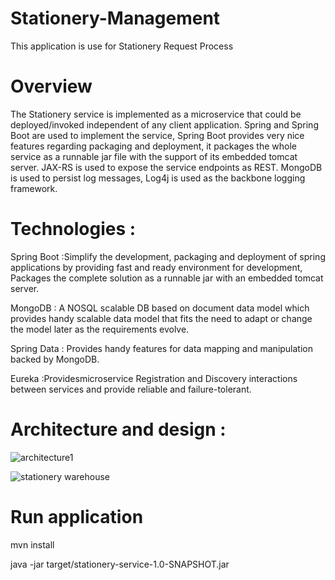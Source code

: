 # Stationery-Management

This application is use for Stationery Request Process

# Overview
The Stationery service is implemented as a microservice that could be deployed/invoked independent of any client application. Spring and Spring Boot are used to implement the service, Spring Boot provides very nice features regarding packaging and deployment, it packages the whole service as a runnable jar file with the support of its embedded tomcat server. JAX-RS is used to expose the service endpoints as REST. MongoDB is used to persist log messages, Log4j is used as the backbone logging framework.

# Technologies :

Spring Boot :Simplify the development, packaging and deployment of spring applications by providing fast and ready environment for development, Packages the complete solution as a runnable jar with an embedded tomcat server.

MongoDB : A NOSQL scalable DB based on document data model which provides handy scalable data model that fits the need to adapt or change the model later as the requirements evolve.

Spring Data : Provides handy features for data mapping and manipulation backed by MongoDB. 

Eureka :Providesmicroservice Registration and Discovery interactions between services and provide reliable and failure-tolerant.

# Architecture and design :

![architecture1](https://user-images.githubusercontent.com/32635250/47918918-f84c0f00-ded3-11e8-85ad-7b5a4de5e644.jpg)

![stationery warehouse](https://user-images.githubusercontent.com/32635250/47913025-83230e80-dec0-11e8-9d07-72a689b24426.png)


# Run application

mvn install

java -jar target/stationery-service-1.0-SNAPSHOT.jar


